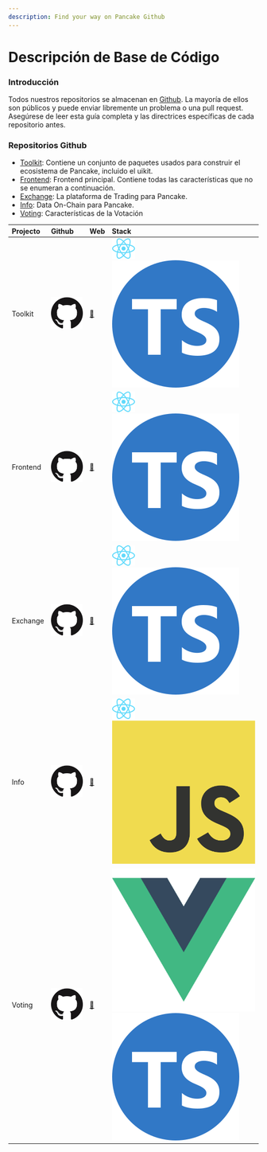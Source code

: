 ```yaml
---
description: Find your way on Pancake Github
---
```


# Descripción de Base de Código

### Introducción

Todos nuestros repositorios se almacenan en [Github](https://github.com/pancakeswap). La mayoría de ellos son públicos y puede enviar libremente un problema o una pull request. Asegúrese de leer esta guía completa y las directrices específicas de cada repositorio antes.

### Repositorios Github 

* [Toolkit](https://github.com/pancakeswap/pancake-toolkit): Contiene un conjunto de paquetes usados para construir el ecosistema de Pancake, incluido el uikit.
* [Frontend](https://github.com/pancakeswap/pancake-frontend): Frontend principal. Contiene todas las características que no se enumeran a continuación.
* [Exchange](https://github.com/pancakeswap/pancake-swap-interface): La plataforma de Trading para Pancake.
* [Info](https://github.com/pancakeswap/pancake-info): Data On-Chain para Pancake.
* [Voting](https://github.com/pancakeswap/snapshot-front): Características de la Votación

| Projecto | Github | Web | Stack |
| :--- | :--- | :--- | :--- |
| Toolkit | [![](../../.gitbook/assets/github-mark-120px-plus.png)](https://github.com/pancakeswap/pancake-toolkit) | [🔗](https://pancakeswap.github.io/pancake-uikit/) | ![](../../.gitbook/assets/download.svg)![](../../.gitbook/assets/ts-logo-round-128.svg)  |
| Frontend | [![](../../.gitbook/assets/github-mark-120px-plus.png)](https://github.com/pancakeswap/pancake-frontend) | [🔗](https://pancakeswap.finance/) | ![](../../.gitbook/assets/download.svg)![](../../.gitbook/assets/ts-logo-round-128.svg) |
| Exchange | [![](../../.gitbook/assets/github-mark-120px-plus.png)](https://github.com/pancakeswap/pancake-swap-interface) | [🔗](https://exchange.pancakeswap.finance/) | ![](../../.gitbook/assets/download.svg)![](../../.gitbook/assets/ts-logo-round-128.svg) |
| Info | [![](../../.gitbook/assets/github-mark-120px-plus.png)](https://github.com/pancakeswap/pancake-info) | [🔗](https://pancakeswap.info/) | ![](../../.gitbook/assets/download.svg)![](../../.gitbook/assets/javascript-logo.png)  |
| Voting | [![](../../.gitbook/assets/github-mark-120px-plus.png)](https://github.com/pancakeswap/snapshot-front) | [🔗](https://voting.pancakeswap.finance/) | ![](../../.gitbook/assets/logo.png) ![](../../.gitbook/assets/ts-logo-round-128.svg) |



